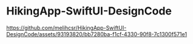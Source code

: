 # HikingApp-SwiftUI-DesignCode



https://github.com/melihcsr/HikingApp-SwiftUI-DesignCode/assets/93193820/bb7280ba-f1cf-4330-90f8-7c1300f571e1
 

